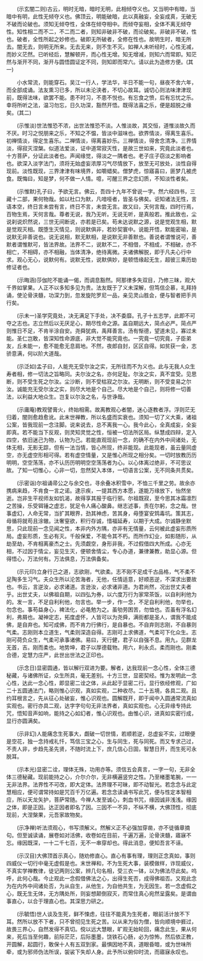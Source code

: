 <!-- { "loadSidebar": true } -->
　　(示玄闇二则)古云，明时无暗，暗时无明，此相倾夺义也。又当明中有暗，当暗中有明，此性无倾夺义也。佛顶云，明能破暗，此以真融妄，全妄成真，无破无不破而论破也。须知无倾夺性，全体在倾夺相中。而倾夺妄相，全体不离无倾夺性。知性相二而不二，不二而二者，则知非破非不破，而论破矣。非破非不破，性也。破者，全性所起之妙修也。破即无所破者，全修在性也。故明生时，暗无所去。闇无去，则明无所来。无去无来，则不生不灭。如禅人未听经时，心性无减，而妙义茫然。已听经后，慧解顿开，而心性无增。知无增减，则知六而常即。知茫然与渐开不同，渐开与圆悟圆证定不同，则知即而常六。请以此为造修方便。(其一)

　　小水常流，则能穿石。吴江一行人，学法华，半日不能一句，昼夜不舍六年，而全部成诵。法友熏习已多，所以未沦浃者，不切心故耳。诚切心则法味津津现前，既得法味，欲罢不能。患不时习，不患不悦也。有忘食之愤，后有忘忧之乐。幸将所听之法，温习勿忘，日久功深，豁然开悟。既得法喜之乐，便是超脱之缘矣。(其二)

　　(示惟淡)世法惟恐不浓，出世法惟恐不淡。人惟淡故，其交恒，道惟淡故久而不厌。时习之悦朋来之乐，不知之不愠，皆淡中滋味也。欲界情淡，得离生喜乐。初禅情淡，得定生喜乐。二禅情淡，得离喜妙乐。三禅情淡，得舍念清净。三界情淡，得寂灭涅槃。似道法爱淡，证中道常寂灭性，是故三世如来，究竟此淡者也。十方菩萨，分证此淡者也。声闻缘觉，得淡之一隅者也。老子庄子窃淡之影响者也。欲深入淡字法门，须将无始虚妄浓厚习气尽情放下，放至无可放处，淡性自得现前。淡性既现，三界津津有味境界，如嚼蜡矣。僧梦虎，惊寤喜曰，匪梦几被虎食。既悔曰，知是梦，何不做一人情。噫，可醒三界之恋幻质，不知淡性者矣。

　　(示惟默)孔子曰，予欲无言。佛云，吾四十九年不曾说一字。然六经四书，三藏十二部，果何物哉。如以杜口为默，凡喑哑者，皆圣与佛矣。讵知诸法无性，言语本空，终日言未尝有言，终日不言，未尝无言。故又曰，天何言哉，四时行焉，百物生焉，天何言哉。尊者无说，我乃无听。无说无听，是真般若。推此致也，尘说刹说炽然说，三世无间断说，亦若是已矣。苟未达说默之源，说是觉观生相，默是觉观灭相。既堕生灭情见，则说默俱非，若妙契寰中。说能开悟，默能密喻，是说默无非善说也。说无说相，默无默相，是说默无非善默也。善说者谓惟说可，善默者谓惟默可，皆法界故。法界不二，说默不二，不相借，不相成，不相破，亦不相亡，不相碍，亦不相融，当体清净，绝待离微。夫诸佛解脱，即于凡夫心行中求。观心无心，说默何有。说默无性，说默俱妙，是顿悟缘起无生，超彼三乘历劫修证者也。

　　(示晦涵)莎伽陀不能诵一偈，而调息豁然。阿那律多失双目，乃修三昧，观大千界如掌果。人正不以多知多见为贵。法友既于了义未深解，但笃信企慕，礼拜持诵，使沦骨浃髓，功深力到，忽发旋陀罗尼一品，亲见灵山胜会，便与智者把手共行矣。

　　(示未一)圣学究竟处，决无满足下手处，决不委靡。孔子十五志学，此即不可夺之志也。志立然后以无厌足心，期尽性命之源。盖自期远大，简点必严。简点严则惟日不足，不肯半涂自安。尧舜犹病，禹拜善言。汤有惭德，望道未见，寡过未能。圣仁岂敢，皆深知性命源底，非大觉不能究竟也。一究竟一切究竟，子臣弟友，丘未能一，愈不能愈无息肩地。不然，夜郎自封，区区自得。如贫获一金，志骄意满，何以阶大道哉。

　　(示泛如)孟子曰，人能充无受尔汝之实，无所往而不为义也。此与无我人众生寿者相，修一切法之旨略同。夫尔汝之名，亦何足耻。尔汝之实，真不宜受。见思断，则不受生死之尔汝。尘沙断，则不受枯寂之尔汝。无明断，则不受变易之尔汝。诚能充无受尔汝之实，则尽大地是个自己。尽大地是个自己，则将修一切善法，以利益大地众生。岂复以尔汝之名，与世诤哉。

　　(示庸庵)教观譬膏火，终始相需。故离教观心者闇，迷心逐教者浮。浮则茫无归着，闇则愈趋愈讹。此末世禅教，所以名盛而实衰也。须知一切了义大乘，诸祖公案，皆我现前一念注脚。说来说去，总不离我一心。我今此心，全真成妄，全妄即真。若不能当下反观，则灵知灵觉之性，恒被一切法所区局。纵慧成四辩，定入四空，依旧迷己为物，认物为己。若能直观现前一念，的确不在内外中间诸处，无体无相，无影无踪，但有一法当情，皆心所现，终非能现。此能现者，虽云量同虚空，亦无虚空形相可得。若有虚空情量，又是惟心所现之相分矣。一切时放教历历明明，空空荡荡，亦不认历历明明空空荡荡者为心。以心体离过绝非，不可思议故。了知一切惟心，心非一切，忽然契入本体，一切语言公案，无不同条共贯矣。

　　(示密诣)尔祖诵帚公之与余交也，寻余叠冰积雪中，不恤三千里之劳。故余亦携病来趋，不肯食一言之诺。逮示疾，一提其西方本愿，遂能万缘放下，怡然坐逝。岂非生平视师友如饥渴，故得享其报于临行邪。尔祖既寂，至今思其冰霜凛烈之苦操，乐受铒锤之虚志，犹足令人痛心酸鼻。继志述事，责在尔躬，念之哉。世事虚幻，人命无常，当扩其眼界，劲其神虑，苦其身，毋堕宴安鸩毒坑。策其志，毋循将就苟且涂辙。汰奢窒欲，积行存诚，惜福延寿，以期于大成。尔诚静坐默思，只此现前一念见闻之性，本非内外方隅，亦非有无情量，云何被此虚妄形质所局。虚妄形质，生必有灭。千般保爱，不能令其不朽。而所作幻业，如影随形，从劫至劫，不肯相离豪杰之士。先须觑空，身形非我，不过假借四大所成。心亦无相，不过因于情尘，妄见生灭，便顿舍情尘，专心办道，兼律兼教，助显心源。但得悟心，万法何有。万法俱息，万法俱备矣。

　　(示元印)立身行己之道，志欲刚，气欲柔。志不刚不足成千古品格，气不柔不足陶多生习气。夫众生所以沦苦海者，无他，任情适意，好顺恶逆，不深求出要故也。书云，言逆汝，必求诸道。言逊汝，必求诸非道。为君尚然，况出世丈夫者乎。出世丈夫，以佛祖自期，以四弘为券，以六度万行为家常茶饭，以自利利他为的。发一言，不足自利利他，勿言也。举一步，作一念，不足自利利他，勿举也，勿念也。事苟益身心，裨法化，必黾勉为之。虽劬劳困苦，勿恤也。否虽有浮名幻利，弗屑也。凝神定志，拓度虚怀，人皆可以为尧舜，满街都是圣人，谓我不能成佛，是自弃也。知可成佛，而不肯力行佛行，是自暴也。不自弃则志刚，不自暴则气柔。志刚则本立道生，气柔则深造自得。志刚可上求佛道，气柔可下化众生。志刚可荷负众生，气柔可承事诸佛。易曰，天行健，君子以自强不息。用九，见群龙无首，吉。刚而柔也。地势坤，君子以厚德载物。用六，利永贞。柔而刚也。刚柔合德，定慧力庄严，此世出世法之正印也。

　　(示念日)显密圆通，皆以解行双进为要。解者，达我现前一念心性，全体三德秘藏，与诸佛所证，众生所具，毫无差别。十方三世，显密契经。惟为发明此一念心性，达此一念心性，即显密二诠之体，从此起于显密二行。显行依经修观，广如二十五圆通法门，略则惟心识观，真如实观，二种收尽。二十五境，各具二观。且约耳根言之，先从征心处破妄，惟心识观也。圆解既开，即于闻中入圆通常流真如实观也。密行亦具二观，达字字句句无非法界者，真如实观也。心无异缘专持此咒，悟知音声如响，能持之心如幻者，惟心识观也。由惟心识，进真如实密行成，显行亦圆满矣。

　　(示非幻)人能痛念生死事大，觑破一切世情，若顺若逆，总虚妄不实，过眼便是空花，独一念持戒礼忏，笃信三宝之心，生与同生，死与同死。而又专求己过，不责人非，步趋先圣先贤，不随时流上下，庶几信心日固，智慧日开，而生死可永脱耳。

　　(示本光)显密二诠，理体无殊，功用亦等。须信五会真言，一字一句，无非全体三德秘藏。现前能持之心，介尔介尔，无非横遍竖穷之性。乃至楮墨笔腕，一一无非法界。法界性不可改，即大定体。法界理不可昧，即不动智光。若念念与此定慧相应，便可谓常持如是咒百千万亿遍。若念念读诵书写此咒，便与性定本智相应，所以天龙矢护，菩萨常随。今禅人发至诚心，刺血书咒，缘因诚非浅浅。缘因之体，即是正因。达正因者即名了因。三因不一不异，不纵不横，大佛顶性，彻底现前，大涅槃果，元吾家故物矣。

　　(示净禅)听法须观心，书写须解义。然解义正不必强加穿凿，亦不徒循章摘句。但至诚读诵，展卷如对活佛，收卷如在目前，千遍万遍，沦骨浃髓，寤寐不忘。缘因既深，一十二千七百，无不一串穿却也。得此消息，便知吾言不诬。

　　(示汉目)大佛顶首示真心，随劝修直心。直心有事有理，理则正念真如，事则四威仪一切行中毫无虚假是也。末世禅和，不为生死大事，装模做样，诈现威仪，不真实学禅教律，徒记两则公案，辨几句名相，受三衣一钵，以为佛法尽此矣。呜呼，此何心哉。今止观此一念假借佛法之心，出得生死否，成得佛祖否。又观此念为在内外中间诸处否，为从自生，从他生，为自他共生，为无因生。若一念虚假之心，既无生无体，无方隅处所，则妄想颠倒寂灭，而常住真心宛然呈露矣。是谓由事直心，以合于理直心也。其深思力研之。

　　(示毓悟)世人谈及生死，鲜不悚虑，往往不能真为生死者，眼前活计放不下耳。然所以放不下者，只不曾彻见生死之苦。以从来为俗为僧，皆向顺境中捱过，故畏三界心，自然发得不真切。傥以远大慧眼，旷观无始轮回，痛念此生，果从何来，死后当至何趣，前际茫茫，后际墨墨，饶铁石心肠，必为惊怖，然后依正教，开圆解，起圆行，敢保十人有五双到家。最惧因地不真，道眼昏暗，或为世味所牵，或为邪师伪法所误，袈裟下失却人身。此予所以俯仰时流，而寤寐永叹也。

